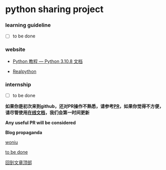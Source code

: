 # <span name="top">**python sharing project**</span>



### learning guideline

- [ ] to be done





### website

- [Python 教程 — Python 3.10.8 文档](https://docs.python.org/zh-cn/3/tutorial/index.html)

- [Realpython](https://realpython.com/)



### internship

- [ ] to be done















**如果你是初次来到github，还对PR操作不熟悉，请参考[PR](./post/pr.md)，如果你觉得不方便，请尽管使用[在线文档](https://docs.qq.com/doc/DTXNTWWVkblhuZHB1?&u=30e6ed245fb5440f8b8f579f07375bf8)，我们会第一时间更新**



**Any useful PR will be considered** 

















**Blog propaganda**



[woniu](https://woniu0126.github.io/)



[to be done]()













[回到文章顶部](#top)
